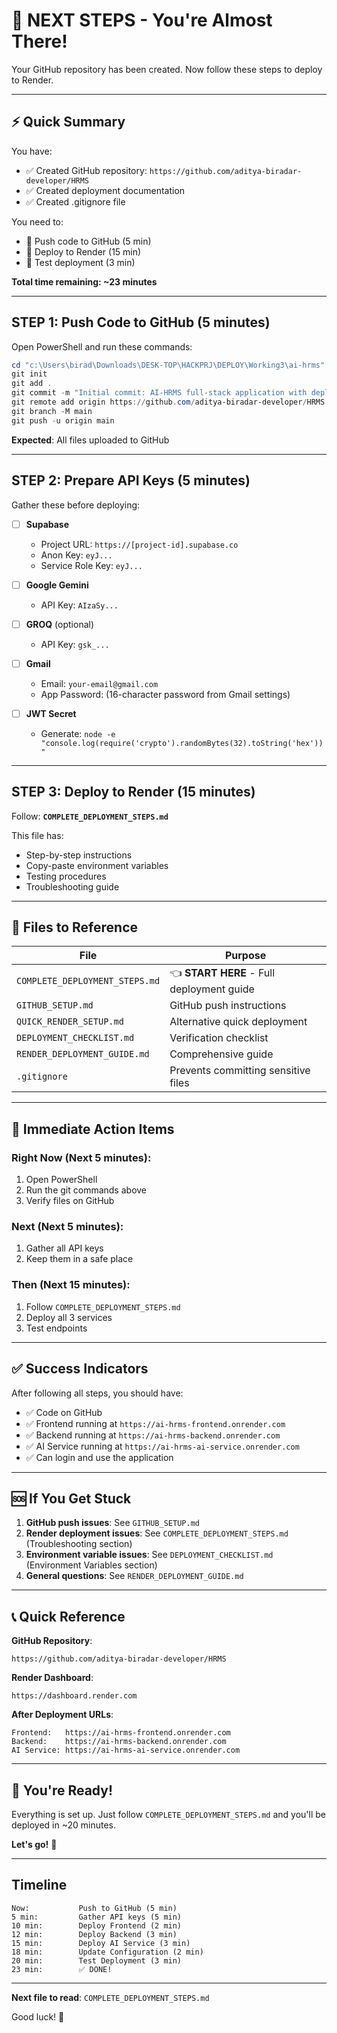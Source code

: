 # 🚀 NEXT STEPS - You're Almost There!

Your GitHub repository has been created. Now follow these steps to deploy to Render.

---

## ⚡ Quick Summary

You have:
- ✅ Created GitHub repository: `https://github.com/aditya-biradar-developer/HRMS`
- ✅ Created deployment documentation
- ✅ Created .gitignore file

You need to:
- 📍 Push code to GitHub (5 min)
- 📍 Deploy to Render (15 min)
- 📍 Test deployment (3 min)

**Total time remaining: ~23 minutes**

---

## STEP 1: Push Code to GitHub (5 minutes)

Open PowerShell and run these commands:

```powershell
cd "c:\Users\birad\Downloads\DESK-TOP\HACKPRJ\DEPLOY\Working3\ai-hrms"
git init
git add .
git commit -m "Initial commit: AI-HRMS full-stack application with deployment configuration"
git remote add origin https://github.com/aditya-biradar-developer/HRMS.git
git branch -M main
git push -u origin main
```

**Expected**: All files uploaded to GitHub

---

## STEP 2: Prepare API Keys (5 minutes)

Gather these before deploying:

- [ ] **Supabase**
  - Project URL: `https://[project-id].supabase.co`
  - Anon Key: `eyJ...`
  - Service Role Key: `eyJ...`

- [ ] **Google Gemini**
  - API Key: `AIzaSy...`

- [ ] **GROQ** (optional)
  - API Key: `gsk_...`

- [ ] **Gmail**
  - Email: `your-email@gmail.com`
  - App Password: (16-character password from Gmail settings)

- [ ] **JWT Secret**
  - Generate: `node -e "console.log(require('crypto').randomBytes(32).toString('hex'))"`

---

## STEP 3: Deploy to Render (15 minutes)

Follow: **`COMPLETE_DEPLOYMENT_STEPS.md`**

This file has:
- Step-by-step instructions
- Copy-paste environment variables
- Testing procedures
- Troubleshooting guide

---

## 📁 Files to Reference

| File | Purpose |
|------|---------|
| `COMPLETE_DEPLOYMENT_STEPS.md` | 👈 **START HERE** - Full deployment guide |
| `GITHUB_SETUP.md` | GitHub push instructions |
| `QUICK_RENDER_SETUP.md` | Alternative quick deployment |
| `DEPLOYMENT_CHECKLIST.md` | Verification checklist |
| `RENDER_DEPLOYMENT_GUIDE.md` | Comprehensive guide |
| `.gitignore` | Prevents committing sensitive files |

---

## 🎯 Immediate Action Items

### Right Now (Next 5 minutes):
1. Open PowerShell
2. Run the git commands above
3. Verify files on GitHub

### Next (Next 5 minutes):
1. Gather all API keys
2. Keep them in a safe place

### Then (Next 15 minutes):
1. Follow `COMPLETE_DEPLOYMENT_STEPS.md`
2. Deploy all 3 services
3. Test endpoints

---

## ✅ Success Indicators

After following all steps, you should have:

- ✅ Code on GitHub
- ✅ Frontend running at `https://ai-hrms-frontend.onrender.com`
- ✅ Backend running at `https://ai-hrms-backend.onrender.com`
- ✅ AI Service running at `https://ai-hrms-ai-service.onrender.com`
- ✅ Can login and use the application

---

## 🆘 If You Get Stuck

1. **GitHub push issues**: See `GITHUB_SETUP.md`
2. **Render deployment issues**: See `COMPLETE_DEPLOYMENT_STEPS.md` (Troubleshooting section)
3. **Environment variable issues**: See `DEPLOYMENT_CHECKLIST.md` (Environment Variables section)
4. **General questions**: See `RENDER_DEPLOYMENT_GUIDE.md`

---

## 📞 Quick Reference

**GitHub Repository**:
```
https://github.com/aditya-biradar-developer/HRMS
```

**Render Dashboard**:
```
https://dashboard.render.com
```

**After Deployment URLs**:
```
Frontend:   https://ai-hrms-frontend.onrender.com
Backend:    https://ai-hrms-backend.onrender.com
AI Service: https://ai-hrms-ai-service.onrender.com
```

---

## 🚀 You're Ready!

Everything is set up. Just follow `COMPLETE_DEPLOYMENT_STEPS.md` and you'll be deployed in ~20 minutes.

**Let's go!** 💪

---

## Timeline

```
Now:           Push to GitHub (5 min)
5 min:         Gather API keys (5 min)
10 min:        Deploy Frontend (2 min)
12 min:        Deploy Backend (3 min)
15 min:        Deploy AI Service (3 min)
18 min:        Update Configuration (2 min)
20 min:        Test Deployment (3 min)
23 min:        ✅ DONE!
```

---

**Next file to read**: `COMPLETE_DEPLOYMENT_STEPS.md`

Good luck! 🎉
